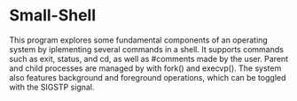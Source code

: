 # Small-Shell

This program explores some fundamental components of an operating system by iplementing several commands in a shell. It supports commands such as exit, status, and cd, as well as #comments made by the user. Parent and child processes are managed by with fork() and execvp().
The system also features background and foreground operations, which can be toggled with the SIGSTP signal. 
